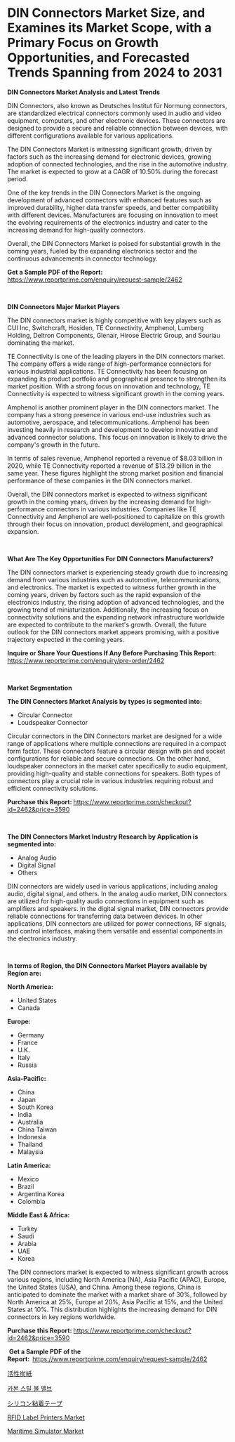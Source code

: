 <p><h1>DIN Connectors Market Size, and Examines its Market Scope, with a Primary Focus on Growth Opportunities, and Forecasted Trends Spanning from 2024 to 2031</h1></p><p><strong>DIN Connectors Market Analysis and Latest Trends</strong></p>
<p><p>DIN Connectors, also known as Deutsches Institut für Normung connectors, are standardized electrical connectors commonly used in audio and video equipment, computers, and other electronic devices. These connectors are designed to provide a secure and reliable connection between devices, with different configurations available for various applications.</p><p>The DIN Connectors Market is witnessing significant growth, driven by factors such as the increasing demand for electronic devices, growing adoption of connected technologies, and the rise in the automotive industry. The market is expected to grow at a CAGR of 10.50% during the forecast period.</p><p>One of the key trends in the DIN Connectors Market is the ongoing development of advanced connectors with enhanced features such as improved durability, higher data transfer speeds, and better compatibility with different devices. Manufacturers are focusing on innovation to meet the evolving requirements of the electronics industry and cater to the increasing demand for high-quality connectors.</p><p>Overall, the DIN Connectors Market is poised for substantial growth in the coming years, fueled by the expanding electronics sector and the continuous advancements in connector technology.</p></p>
<p><strong>Get a Sample PDF of the Report:&nbsp;</strong> <a href="https://www.reportprime.com/enquiry/request-sample/2462">https://www.reportprime.com/enquiry/request-sample/2462</a></p>
<p>&nbsp;</p>
<p><strong>DIN Connectors Major Market Players</strong></p>
<p><p>The DIN connectors market is highly competitive with key players such as CUI Inc, Switchcraft, Hosiden, TE Connectivity, Amphenol, Lumberg Holding, Deltron Components, Glenair, Hirose Electric Group, and Souriau dominating the market.</p><p>TE Connectivity is one of the leading players in the DIN connectors market. The company offers a wide range of high-performance connectors for various industrial applications. TE Connectivity has been focusing on expanding its product portfolio and geographical presence to strengthen its market position. With a strong focus on innovation and technology, TE Connectivity is expected to witness significant growth in the coming years.</p><p>Amphenol is another prominent player in the DIN connectors market. The company has a strong presence in various end-use industries such as automotive, aerospace, and telecommunications. Amphenol has been investing heavily in research and development to develop innovative and advanced connector solutions. This focus on innovation is likely to drive the company's growth in the future.</p><p>In terms of sales revenue, Amphenol reported a revenue of $8.03 billion in 2020, while TE Connectivity reported a revenue of $13.29 billion in the same year. These figures highlight the strong market position and financial performance of these companies in the DIN connectors market.</p><p>Overall, the DIN connectors market is expected to witness significant growth in the coming years, driven by the increasing demand for high-performance connectors in various industries. Companies like TE Connectivity and Amphenol are well-positioned to capitalize on this growth through their focus on innovation, product development, and geographical expansion.</p></p>
<p>&nbsp;</p>
<p><strong>What Are The Key Opportunities For DIN Connectors Manufacturers?</strong></p>
<p><p>The DIN connectors market is experiencing steady growth due to increasing demand from various industries such as automotive, telecommunications, and electronics. The market is expected to witness further growth in the coming years, driven by factors such as the rapid expansion of the electronics industry, the rising adoption of advanced technologies, and the growing trend of miniaturization. Additionally, the increasing focus on connectivity solutions and the expanding network infrastructure worldwide are expected to contribute to the market's growth. Overall, the future outlook for the DIN connectors market appears promising, with a positive trajectory expected in the coming years.</p></p>
<p><strong>Inquire or Share Your Questions If Any Before Purchasing This Report:</strong> <a href="https://www.reportprime.com/enquiry/pre-order/2462">https://www.reportprime.com/enquiry/pre-order/2462</a></p>
<p>&nbsp;</p>
<p><strong>Market Segmentation</strong></p>
<p><strong>The DIN Connectors Market Analysis by types is segmented into:</strong></p>
<p><ul><li>Circular Connector</li><li>Loudspeaker Connector</li></ul></p>
<p><p>Circular connectors in the DIN Connectors market are designed for a wide range of applications where multiple connections are required in a compact form factor. These connectors feature a circular design with pin and socket configurations for reliable and secure connections. On the other hand, loudspeaker connectors in the market cater specifically to audio equipment, providing high-quality and stable connections for speakers. Both types of connectors play a crucial role in various industries requiring robust and efficient connectivity solutions.</p></p>
<p><strong>Purchase this Report:&nbsp;</strong><a href="https://www.reportprime.com/checkout?id=2462&price=3590">https://www.reportprime.com/checkout?id=2462&price=3590</a></p>
<p>&nbsp;</p>
<p><strong>The DIN Connectors Market Industry Research by Application is segmented into:</strong></p>
<p><ul><li>Analog Audio</li><li>Digital Signal</li><li>Others</li></ul></p>
<p><p>DIN connectors are widely used in various applications, including analog audio, digital signal, and others. In the analog audio market, DIN connectors are utilized for high-quality audio connections in equipment such as amplifiers and speakers. In the digital signal market, DIN connectors provide reliable connections for transferring data between devices. In other applications, DIN connectors are utilized for power connections, RF signals, and control interfaces, making them versatile and essential components in the electronics industry.</p></p>
<p>&nbsp;</p>
<p><strong>In terms of Region, the DIN Connectors Market Players available by Region are:</strong></p>
<p>
    <p> <strong> North America: </strong>
        <ul>
            <li>United States</li>
            <li>Canada</li>
        </ul>
        </p> 
    <p> <strong> Europe: </strong>
        <ul>
            <li>Germany</li>
            <li>France</li>
            <li>U.K.</li>
            <li>Italy</li>
            <li>Russia</li>
        </ul>
        </p> 
    <p> <strong> Asia-Pacific: </strong>
        <ul>
            <li>China</li>
            <li>Japan</li>
            <li>South Korea</li>
            <li>India</li>
            <li>Australia</li>
            <li>China Taiwan</li>
            <li>Indonesia</li>
            <li>Thailand</li>
            <li>Malaysia</li>
        </ul>
        </p> 
    <p> <strong> Latin America: </strong>
        <ul>
            <li>Mexico</li>
            <li>Brazil</li>
            <li>Argentina Korea</li>
            <li>Colombia</li>
        </ul>
        </p> 
    <p> <strong> Middle East & Africa: </strong>
        <ul>
            <li>Turkey</li>
            <li>Saudi</li>
            <li>Arabia</li>
            <li>UAE</li>
            <li>Korea</li>
        </ul>
    </p>
    </p>
<p><p>The DIN connectors market is expected to witness significant growth across various regions, including North America (NA), Asia Pacific (APAC), Europe, the United States (USA), and China. Among these regions, China is anticipated to dominate the market with a market share of 30%, followed by North America at 25%, Europe at 20%, Asia Pacific at 15%, and the United States at 10%. This distribution highlights the increasing demand for DIN connectors in key regions worldwide.</p></p>
<p><strong>Purchase this Report: </strong><a href="https://www.reportprime.com/checkout?id=2462&price=3590">https://www.reportprime.com/checkout?id=2462&price=3590</a></p>
<p>&nbsp;<strong>Get a Sample PDF of the Report:&nbsp;&nbsp;</strong><a href="https://www.reportprime.com/enquiry/request-sample/2462">https://www.reportprime.com/enquiry/request-sample/2462</a></p>
<p><strong></strong></p>
<p><p><a href="https://github.com/LeanneBruen2023/Market-Research-Report-List-1/blob/main/624464311602.md">活性炭紙</a></p><p><a href="https://github.com/iansanftyord09878/Market-Research-Report-List-1/blob/main/956443910690.md">카본 스틸 볼 밸브</a></p><p><a href="https://github.com/cnnriuez22368/Market-Research-Report-List-1/blob/main/755703711601.md">シリコン粘着テープ</a></p><p><a href="https://github.com/yemakinde/Market-Research-Report-List-2/blob/main/rfid-label-printers-market.md">RFID Label Printers Market</a></p><p><a href="https://issuu.com/reportprime-2/docs/maritime-simulator-market-size-2030.pptx">Maritime Simulator Market</a></p></p>